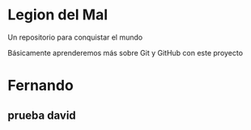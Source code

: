 # Legion del Mal
Un repositorio para conquistar el mundo

Básicamente aprenderemos más sobre Git y GitHub con este proyecto


# Fernando


## prueba david
